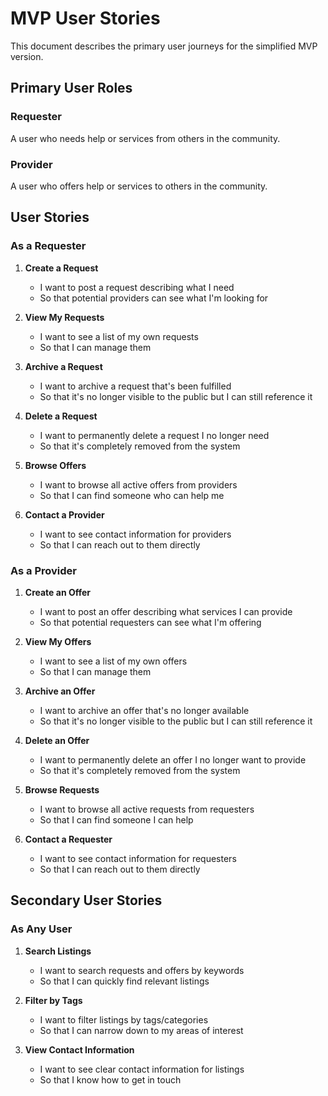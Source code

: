# MVP User Stories

This document describes the primary user journeys for the simplified MVP version.

## Primary User Roles

### Requester

A user who needs help or services from others in the community.

### Provider

A user who offers help or services to others in the community.

## User Stories

### As a Requester

1. **Create a Request**
   - I want to post a request describing what I need
   - So that potential providers can see what I'm looking for

2. **View My Requests**
   - I want to see a list of my own requests
   - So that I can manage them

3. **Archive a Request**
   - I want to archive a request that's been fulfilled
   - So that it's no longer visible to the public but I can still reference it

4. **Delete a Request**
   - I want to permanently delete a request I no longer need
   - So that it's completely removed from the system

5. **Browse Offers**
   - I want to browse all active offers from providers
   - So that I can find someone who can help me

6. **Contact a Provider**
   - I want to see contact information for providers
   - So that I can reach out to them directly

### As a Provider

1. **Create an Offer**
   - I want to post an offer describing what services I can provide
   - So that potential requesters can see what I'm offering

2. **View My Offers**
   - I want to see a list of my own offers
   - So that I can manage them

3. **Archive an Offer**
   - I want to archive an offer that's no longer available
   - So that it's no longer visible to the public but I can still reference it

4. **Delete an Offer**
   - I want to permanently delete an offer I no longer want to provide
   - So that it's completely removed from the system

5. **Browse Requests**
   - I want to browse all active requests from requesters
   - So that I can find someone I can help

6. **Contact a Requester**
   - I want to see contact information for requesters
   - So that I can reach out to them directly

## Secondary User Stories

### As Any User

1. **Search Listings**
   - I want to search requests and offers by keywords
   - So that I can quickly find relevant listings

2. **Filter by Tags**
   - I want to filter listings by tags/categories
   - So that I can narrow down to my areas of interest

3. **View Contact Information**
   - I want to see clear contact information for listings
   - So that I know how to get in touch
